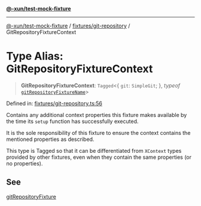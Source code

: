 [**@-xun/test-mock-fixture**](../../../README.md)

***

[@-xun/test-mock-fixture](../../../README.md) / [fixtures/git-repository](../README.md) / GitRepositoryFixtureContext

# Type Alias: GitRepositoryFixtureContext

> **GitRepositoryFixtureContext**: `Tagged`\<\{ `git`: `SimpleGit`; \}, *typeof* [`gitRepositoryFixtureName`](../variables/gitRepositoryFixtureName.md)\>

Defined in: [fixtures/git-repository.ts:56](https://github.com/Xunnamius/test-utils/blob/14b8913d5f48373a9eb174660cf655c3dfccb324/packages/test-mock-fixture/src/fixtures/git-repository.ts#L56)

Contains any additional context properties this fixture makes available by
the time its `setup` function has successfully executed.

It is the sole responsibility of this fixture to ensure the context contains
the mentioned properties as described.

This type is Tagged so that it can be differentiated from `XContext`
types provided by other fixtures, even when they contain the same properties
(or no properties).

## See

[gitRepositoryFixture](../functions/gitRepositoryFixture.md)
